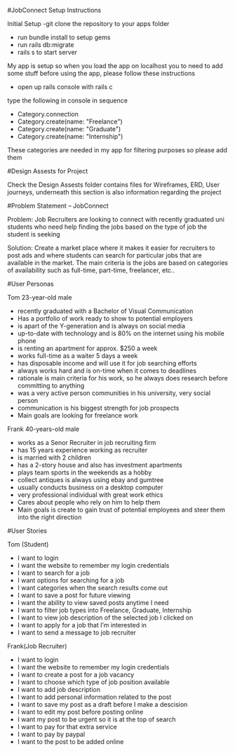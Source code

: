 #JobConnect Setup Instructions

Initial Setup
-git clone the repository to your apps folder
- run bundle install to setup gems
- run rails db:migrate
- rails s to start server

My app is setup so when you load the app on localhost you to need to add some stuff before using the app,
please follow these instructions

- open up rails console with rails c

type the following in console in sequence
- Category.connection
- Category.create(name: "Freelance")
- Category.create(name: "Graduate")
- Category.create(name: "Internship")

These categories are needed in my app for filtering purposes so please add them

#Design Assests for Project

Check the Design Assests folder contains files for Wireframes, ERD, User journeys, underneath this section is also 
information regarding the project


#Problem Statement – JobConnect

Problem:
 Job Recruiters are looking to connect with recently graduated uni students who need help finding the jobs based on the type of job the student is seeking

Solution:
Create a market place where it makes it easier for recruiters to post ads and where students can search for particular jobs that are available in the market. The main criteria is the jobs are based on categories of availability such as full-time, part-time, freelancer, etc..


#User Personas

Tom 23-year-old male 

-	recently graduated with a Bachelor of Visual Communication
-	Has a portfolio of work ready to show to potential employers
-	is apart of the Y-generation and  is always on social media
-	up-to-date with technology and is 80% on the internet using his mobile phone
-	is renting an apartment for approx. $250 a week 
-	works full-time as a waiter 5 days a week
-	has disposable income and will use it for job searching efforts  
-	always works hard and is on-time when it comes to deadlines
-	rationale is main criteria for his work, so he always does research before committing to anything
-	was a very active person communities in his university, very social person
-	communication is his biggest strength for job prospects
-	Main goals are looking for freelance work


Frank 40-years-old male

-	works as a Senor Recruiter in job recruiting firm
-	has 15 years experience working as recruiter
-	is married with 2 children
-	has a 2-story house and also has investment apartments
-	plays team sports in the weekends as a hobby
-	collect antiques is always using ebay and gumtree
-	usually conducts business on a desktop computer
-	very professional individual with great work ethics
-	Cares about people who rely on him to help them
-	Main goals is create to gain trust of potential employees and steer them into the right direction


#User Stories

Tom (Student)

-	I want to login
-	I want the website to remember my login credentials
-	I want to search for a job
-	I want options for searching for a job
-	I want categories when the search results come out
-	I want to save a post for future viewing
-	I want the ability to view saved posts anytime I need
-	I want to filter job types into Freelance, Graduate, Internship
-	I want to view job description of the selected job I clicked on
-	I want to apply for a job that I’m interested in
-	I want to send a message to job recruiter


Frank(Job Recruiter)

-	I want to login
-	I want the website to remember my login credentials
-	I want to create a post for a job vacancy
-	I want to choose which type of job position available
-	I want to add job description
-	I want to add personal information related to the post
-	I want to save my post as a draft before I make a descision
-	I want to edit my post before posting online
-	I want my post to be urgent so it is at the top of search
-	I want to pay for that extra service
-	I want to pay by paypal
-	I want to the post to be added online
